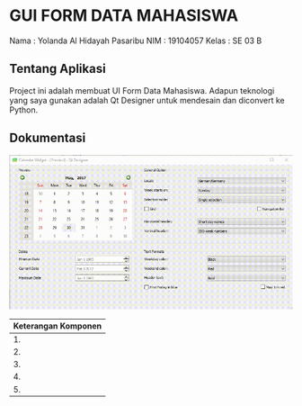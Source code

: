 # GUI FORM DATA MAHASISWA
Nama : Yolanda Al Hidayah Pasaribu
NIM : 19104057
Kelas : SE 03 B

## Tentang Aplikasi
Project ini adalah membuat UI Form Data Mahasiswa. Adapun teknologi yang saya gunakan adalah Qt Designer untuk mendesain dan diconvert ke Python.

## Dokumentasi

<img src = "https://github.com/yolandapasaribu/19104057-Yolanda_Al_Hidayah_P-Praktikum_GUI/blob/Teori/GUI-Components-in-Qt-Designer-main/latihan1.gif" >

| Keterangan Komponen |
| ------ |
| 1. || Label |
| 2. || ListWidget |
| 3. || Label |
| 4. || LineEdit |
| 5. || PushButton |
